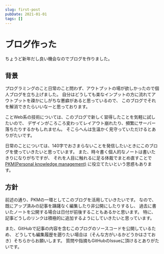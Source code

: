 ```yaml
---
slug: first-post
pubDate: 2021-01-01
tags: []
---
```


# ブログ作った

ちょうど新年だし良い機会なのでブログを作りました。

## 背景

プログラミングのこと日常のこと問わず、アウトプットの場が欲しかったので個人ブログを立ち上げました。
自分はどうしても楽なインプットの方に流れてアウトプットを疎かにしがちな悪癖があると思っているので、
このブログでそれを解消できたらいいなーと思っております。

ことWeb系の技術については、このブログで新しく習得したことを気軽に試したいので、
デザインがころころ変わってレイアウト崩れたり、頻繁にサーバー落ちたりするかもしれません。
そこらへんは生温かく見守っていただけるとありがたいです。

<!-- textlint-disable preset-ja-technical-writing/no-doubled-joshi -->

日常のことについては、140字でおさまらないことを発信したいときにこのブログを使っていきたいと思っています。
また、時々書く個人的なノートは書いたきりになりがちですが、
それを人目に触れるに足る体裁でまとめ直すことで
[PKM(Personal knowledge management)](https://en.wikipedia.org/wiki/Personal_knowledge_management)
に役立てたいという思惑もあります。

<!-- textlint-enable preset-ja-technical-writing/no-doubled-joshi -->

## 方針

前述の通り、PKMの一環としてこのブログを活用していきたいです。
なので、既にアップ済みの記事を躊躇なく編集したり非公開にしたりするし、
過去に書いたノートを公開する場合は日付が前後することもあるかと思います。
特に、記事どうしのリンクは積極的に追加するようにしていきたいと思っています。

また、GitHubで記事の内容を含むこのブログのソースコードを公開しているため、
どうしても編集履歴を遡りたい場合は（そんな方がいるかどうかはさておき）そちらからお願いします。
質問や指摘もGitHubのIssueに頂けるとありがたいです。
